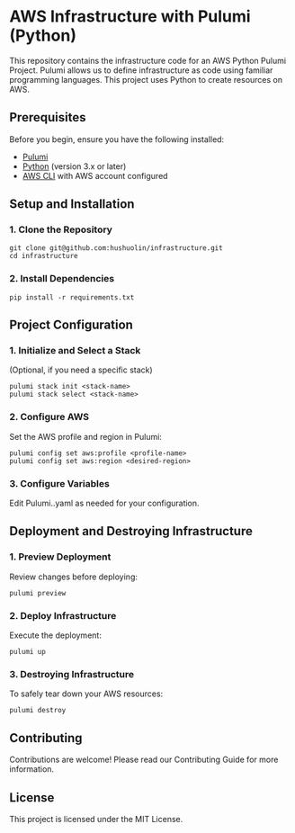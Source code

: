# AWS Infrastructure with Pulumi (Python)

This repository contains the infrastructure code for an AWS Python Pulumi Project. Pulumi allows us to define infrastructure as code using familiar programming languages. This project uses Python to create resources on AWS.

## Prerequisites

Before you begin, ensure you have the following installed:
- [Pulumi](https://www.pulumi.com/docs/install/)
- [Python](https://www.python.org/downloads/) (version 3.x or later)
- [AWS CLI](https://aws.amazon.com/cli/) with AWS account configured

## Setup and Installation

### 1. Clone the Repository
```
git clone git@github.com:hushuolin/infrastructure.git
cd infrastructure
```

### 2. Install Dependencies
```
pip install -r requirements.txt
```

## Project Configuration

### 1. Initialize and Select a Stack
(Optional, if you need a specific stack)
```
pulumi stack init <stack-name>
pulumi stack select <stack-name>
```

### 2. Configure AWS
Set the AWS profile and region in Pulumi:
```
pulumi config set aws:profile <profile-name>
pulumi config set aws:region <desired-region>
```

### 3. Configure Variables
Edit Pulumi.<stack-name>.yaml as needed for your configuration.


## Deployment and Destroying Infrastructure

### 1. Preview Deployment
Review changes before deploying:
```
pulumi preview
```

### 2. Deploy Infrastructure
Execute the deployment:
```
pulumi up
```

### 3. Destroying Infrastructure
To safely tear down your AWS resources:
```
pulumi destroy
```

## Contributing
Contributions are welcome! Please read our Contributing Guide for more information.

## License
This project is licensed under the MIT License.



